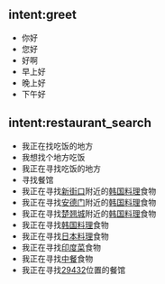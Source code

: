## intent:greet
- 你好
- 您好
- 好啊
- 早上好
- 晚上好
- 下午好

## intent:restaurant_search
- 我正在找吃饭的地方
- 我想找个地方吃饭
- 我正在寻找吃饭的地方
- 寻找餐馆
- 我正在寻找[新街口](地点)附近的[韩国料理](菜系)食物
- 我正在寻找[安德门](地点)附近的[韩国料理](菜系)食物
- 我正在寻找[楚翘城](地点)附近的[韩国料理](菜系)食物
- 我正在寻找[韩国料理](菜系)食物
- 我正在寻找[日本料理](菜系)食物
- 我正在寻找[印度菜](菜系)食物
- 我正在寻找[中餐](菜系)食物
- 我正在寻找[29432](地点)位置的餐馆